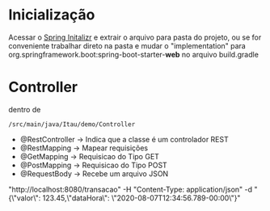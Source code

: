 <h1>Inicialização</h1>
Acessar o <a href="https://start.spring.io">Spring Initalizr</a> e extrair o arquivo para pasta do projeto, ou se for conveniente trabalhar direto na pasta e mudar o
"implementation" para org.springframework.boot:spring-boot-starter-<b>web</b> no arquivo build.gradle

<h1>Controller</h1>
dentro de 
    
    /src/main/java/Itau/demo/Controller 

<ul>
    <li>@RestController -> Indica que a classe é um controlador REST</li>
    <li>@RestMapping -> Mapear requisições</li>
    <li>@GetMapping -> Requisicao do Tipo GET</li>
    <li>@PostMapping -> Requisicao do Tipo POST</li>
    <li>@RequestBody -> Recebe um arquivo JSON </li>

</ul>
"http://localhost:8080/transacao" -H "Content-Type: application/json" -d "{\"valor\": 123.45,\"dataHora\": \"2020-08-07T12:34:56.789-00:00\"}"